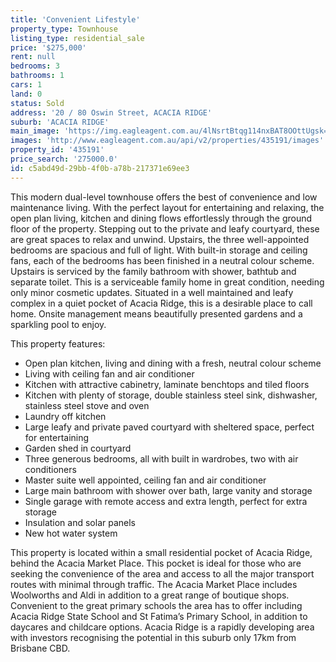```yaml
---
title: 'Convenient Lifestyle'
property_type: Townhouse
listing_type: residential_sale
price: '$275,000'
rent: null
bedrooms: 3
bathrooms: 1
cars: 1
land: 0
status: Sold
address: '20 / 80 Oswin Street, ACACIA RIDGE'
suburb: 'ACACIA RIDGE'
main_image: 'https://img.eagleagent.com.au/4lNsrtBtqg114nxBAT8OOttUgsk=/1280x854/smart/https://s3-us-west-2.amazonaws.com/eagleagent-orig/images/6821545/126515258-image-M.jpg'
images: 'http://www.eagleagent.com.au/api/v2/properties/435191/images'
property_id: '435191'
price_search: '275000.0'
id: c5abd49d-29bb-4f0b-a78b-217371e69ee3
---
```

This modern dual-level townhouse offers the best of convenience and low maintenance living. With the perfect layout for entertaining and relaxing, the open plan living, kitchen and dining flows effortlessly through the ground floor of the property. Stepping out to the private and leafy courtyard, these are great spaces to relax and unwind. Upstairs, the three well-appointed bedrooms are spacious and full of light. With built-in storage and ceiling fans, each of the bedrooms has been finished in a neutral colour scheme. Upstairs is serviced by the family bathroom with shower, bathtub and separate toilet. This is a serviceable family home in great condition, needing only minor cosmetic updates. Situated in a well maintained and leafy complex in a quiet pocket of Acacia Ridge, this is a desirable place to call home. Onsite management means beautifully presented gardens and a sparkling pool to enjoy.

This property features:
*  Open plan kitchen, living and dining with a fresh, neutral colour scheme
*  Living with ceiling fan and air conditioner
*  Kitchen with attractive cabinetry, laminate benchtops and tiled floors
*  Kitchen with plenty of storage, double stainless steel sink, dishwasher, stainless steel stove and oven
*  Laundry off kitchen
*  Large leafy and private paved courtyard with sheltered space, perfect for entertaining
*  Garden shed in courtyard
*  Three generous bedrooms, all with built in wardrobes, two with air conditioners
*  Master suite well appointed, ceiling fan and air conditioner
*  Large main bathroom with shower over bath, large vanity and storage
*  Single garage with remote access and extra length, perfect for extra storage
*  Insulation and solar panels
*  New hot water system

This property is located within a small residential pocket of Acacia Ridge, behind the Acacia Market Place. This pocket is ideal for those who are seeking the convenience of the area and access to all the major transport routes with minimal through traffic. The Acacia Market Place includes Woolworths and Aldi in addition to a great range of boutique shops. Convenient to the great primary schools the area has to offer including Acacia Ridge State School and St Fatima’s Primary School, in addition to daycares and childcare options. Acacia Ridge is a rapidly developing area with investors recognising the potential in this suburb only 17km from Brisbane CBD.